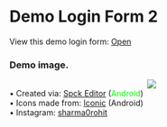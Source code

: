 # Demo Login Form 2
<p>View this demo login form: <a href="https://neutralme.github.io/login2/" target="_blank">Open</a></p>
<h3>Demo image.</h3>
<center><img src="https://github.com/neutralme/login2/blob/main/images/IMG_20210515_192153.jpg"></center>
• Created via: <a href="https://play.google.com/store/apps/details?id=io.spck">Spck Editor</a> (<span style="color: #00FF00;">Android</span>)<br>
• Icons made from: <a href="https://play.google.com/store/apps/details?id=xeus.iconic">Iconic</a> (Android)<br>
• Instagram: <a href="https://www.instagram.com/sharma0rohit/">sharma0rohit</a>
